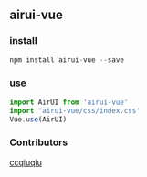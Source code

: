 ## airui-vue

### install

```js
npm install airui-vue --save
```


### use

```js
import AirUI from 'airui-vue'
import 'airui-vue/css/index.css'
Vue.use(AirUI)
```

### Contributors

[ccqiuqiu](https://github.com/ccqiuqiu)
